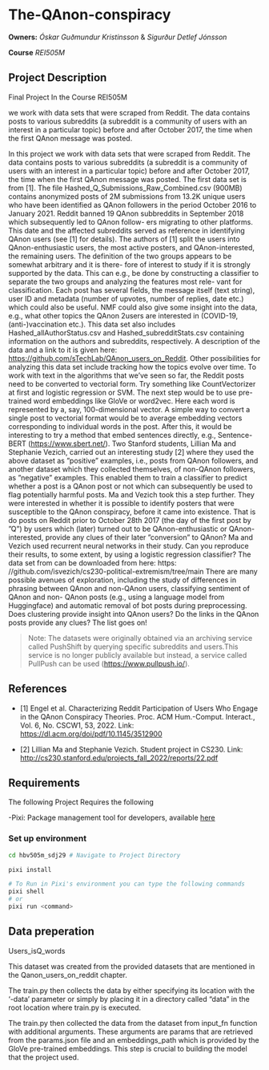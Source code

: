 # The-QAnon-conspiracy


**Owners:**
*Óskar Guðmundur Kristinsson* & *Sigurður Detlef Jónsson*

**Course**
*REI505M*

## Project Description
Final Project In the Course REI505M

we work with data sets that were scraped from Reddit. The data contains posts to various 
subreddits (a subreddit is a community of users with an interest in a particular topic) 
before and after October 2017, the time when the first QAnon message was posted.

In this project we work with data sets that were scraped from Reddit. The data contains
posts to various subreddits (a subreddit is a community of users with an interest in a
particular topic) before and after October 2017, the time when the first QAnon message
was posted.
The first data set is from [1]. The file Hashed_Q_Submissions_Raw_Combined.csv
(900MB) contains anonymized posts of 2M submissions from 13.2K unique users who have
been identified as QAnon followers in the period October 2016 to January 2021. Reddit
banned 19 QAnon subbreddits in September 2018 which subsequently led to QAnon follow-
ers migrating to other platforms. This date and the affected subreddits served as reference
in identifying QAnon users (see [1] for details). The authors of [1] split the users into
QAnon-enthusiastic users, the most active posters, and QAnon-interested, the remaining
users. The definition of the two groups appears to be somewhat arbitrary and it is there-
fore of interest to study if it is strongly supported by the data. This can e.g., be done by
constructing a classifier to separate the two groups and analyzing the features most rele-
vant for classification. Each post has several fields, the message itself (text string), user
ID and metadata (number of upvotes, number of replies, date etc.) which could also be
useful. NMF could also give some insight into the data, e.g., what other topics the QAnon
2users are interested in (COVID-19, (anti-)vaccination etc.). This data set also includes
Hashed_allAuthorStatus.csv and Hashed_subredditStats.csv containing information
on the authors and subreddits, respectively. A description of the data and a link to it is
given here: https://github.com/sTechLab/QAnon_users_on_Reddit. Other possibilities
for analyzing this data set include tracking how the topics evolve over time.
To work with text in the algorithms that we’ve seen so far, the Reddit posts need to
be converted to vectorial form. Try something like CountVectorizer at first and logistic
regression or SVM. The next step would be to use pre-trained word embeddings like GloVe
or word2vec. Here each word is represented by a, say, 100-dimensional vector. A simple
way to convert a single post to vectorial format would be to average embedding vectors
corresponding to individual words in the post. After this, it would be interesting to try a
method that embed sentences directly, e.g., Sentence-BERT (https://www.sbert.net/).
Two Stanford students, Lillian Ma and Stephanie Vezich, carried out an interesting
study [2] where they used the above dataset as ”positive” examples, i.e., posts from QAnon
followers, and another dataset which they collected themselves, of non-QAnon followers, as
”negative” examples. This enabled them to train a classifier to predict whether a post is a
QAnon post or not which can subsequently be used to flag potentially harmful posts.
Ma and Vezich took this a step further. They were interested in whether it is possible
to identify posters that were susceptible to the QAnon conspiracy, before it came into
existence. That is do posts on Reddit prior to October 28th 2017 (the day of the first post
by ”Q”) by users which (later) turned out to be QAnon-enthusiastic or QAnon-interested,
provide any clues of their later ”conversion” to QAnon? Ma and Vezich used recurrent
neural networks in their study. Can you reproduce their results, to some extent, by using
a logistic regression classifier? The data set from can be downloaded from here: https:
//github.com/isvezich/cs230-political-extremism/tree/main
There are many possible avenues of exploration, including the study of differences in
phrasing between QAnon and non-QAnon users, classifying sentiment of QAnon and non-
QAnon posts (e.g., using a language model from Huggingface) and automatic removal of
bot posts during preprocessing. Does clustering provide insight into QAnon users? Do the
links in the QAnon posts provide any clues? The list goes on!

> Note: The datasets were originally obtained via an archiving service called
> PushShift by querying specific subreddits and users.This service is no longer
> publicly available but instead, a service called PullPush can be used
> (https://www.pullpush.io/).

## References
- [1] Engel et al. Characterizing Reddit Participation of Users Who Engage in the QAnon
Conspiracy Theories. Proc. ACM Hum.-Comput. Interact., Vol. 6, No. CSCW1, 53, 2022.
Link: https://dl.acm.org/doi/pdf/10.1145/3512900

- [2] Lillian Ma and Stephanie Vezich. Student project in CS230.
Link: http://cs230.stanford.edu/projects_fall_2022/reports/22.pdf



## Requirements
The following Project Requires the following

-Pixi: Package management tool for developers, available  [here](https://pixi.sh/dev/)

### Set up environment

```bash
cd hbv505m_sdj29 # Navigate to Project Directory

pixi install

# To Run in Pixi's environment you can type the following commands
pixi shell
# or
pixi run <command>
```

## Data preperation
Users_isQ_words 

This dataset was created from the provided datasets that are mentioned in the Qanon_users_on_reddit chapter.  

The train.py then collects the data by either specifying its location with the ‘-data’ parameter or simply by placing it in a directory called “data” in the root location where train.py is executed.  

The train.py then collected the data from the dataset from input_fn function with additional arguments. These arguments are params that are retrieved from the params.json file and an embeddings_path which is provided by the GloVe pre-trained embeddings.  This step is crucial to building the model that the project used.  
